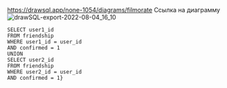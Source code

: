 https://drawsql.app/none-1054/diagrams/filmorate
Ссылка на диаграмму
![drawSQL-export-2022-08-04_16_10](https://user-images.githubusercontent.com/92802270/182843874-90767848-bc8f-4d7d-9ae4-4f2ecb7f4570.png)

```{Java} {
SELECT user1_id
FROM friendship
WHERE user1_id = user_id 
AND confirmed = 1
UNION
SELECT user2_id
FROM friendship
WHERE user2_id = user_id 
AND confirmed = 1}
```
